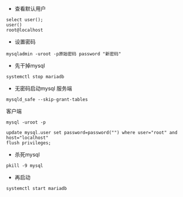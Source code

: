 * 查看默认用户

```
select user();
user()
root@localhost
```

* 设置密码

```
mysqladmin -uroot -p原始密码 password "新密码"
```

* 先干掉mysql

```
systemctl stop mariadb
```

* 无密码启动mysql
服务端
```
mysqld_safe --skip-grant-tables
```

客户端
```
mysql -uroot -p
```


```
update mysql.user set password=password("") where user="root" and host="localhost"
flush privileges;
```

* 杀死mysql

```
pkill -9 mysql
```

* 再启动

```
systemctl start mariadb
```


```
```


```
```


```
```


```
```
